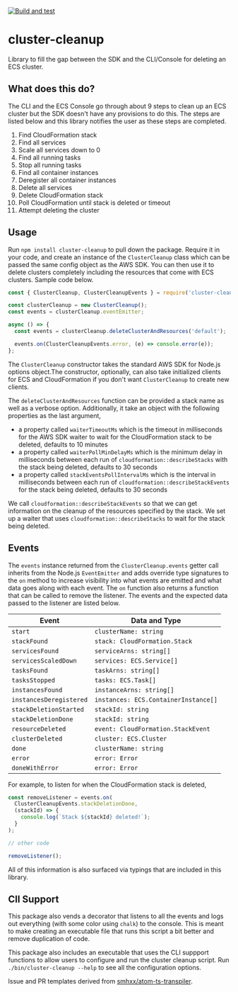[![Build and test](https://github.com/YashdalfTheGray/cluster-cleanup/actions/workflows/build-and-test.yml/badge.svg)](https://github.com/YashdalfTheGray/cluster-cleanup/actions/workflows/build-and-test.yml)

# cluster-cleanup

Library to fill the gap between the SDK and the CLI/Console for deleting an ECS cluster.

## What does this do?

The CLI and the ECS Console go through about 9 steps to clean up an ECS cluster but the SDK doesn't have any provisions to do this. The steps are listed below and this library notifies the user as these steps are completed.

1. Find CloudFormation stack
1. Find all services
1. Scale all services down to 0
1. Find all running tasks
1. Stop all running tasks
1. Find all container instances
1. Deregister all container instances
1. Delete all services
1. Delete CloudFormation stack
1. Poll CloudFormation until stack is deleted or timeout
1. Attempt deleting the cluster

## Usage

Run `npm install cluster-cleanup` to pull down the package. Require it in your code, and create an instance of the `ClusterCleanup` class which can be passed the same config object as the AWS SDK. You can then use it to delete clusters completely including the resources that come with ECS clusters. Sample code below.

```javascript
const { ClusterCleanup, ClusterCleanupEvents } = require('cluster-cleanup');

const clusterCleanup = new ClusterCleanup();
const events = clusterCleanup.eventEmitter;

async () => {
  const events = clusterCleanup.deleteClusterAndResources('default');

  events.on(ClusterCleanupEvents.error, (e) => console.error(e));
};
```

The `ClusterCleanup` constructor takes the standard AWS SDK for Node.js options object.The constructor, optionally, can also take initialized clients for ECS and CloudFormation if you don't want `ClusterCleanup` to create new clients.

The `deleteClusterAndResources` function can be provided a stack name as well as a verbose option. Additionally, it take an object with the following properties as the last argument,

- a property called `waiterTimeoutMs` which is the timeout in milliseconds for the AWS SDK waiter to wait for the CloudFormation stack to be deleted, defaults to 10 minutes
- a property called `waiterPollMinDelayMs` which is the minimum delay in milliseconds between each run of `cloudformation::describeStacks` with the stack being deleted, defaults to 30 seconds
- a property called `stackEventsPollIntervalMs` which is the interval in milliseconds between each run of `cloudformation::describeStackEvents` for the stack being deleted, defaults to 30 seconds

We call `cloudformation::describeStackEvents` so that we can get information on the cleanup of the resources specified by the stack. We set up a waiter that uses `cloudformation::describeStacks` to wait for the stack being deleted.

## Events

The `events` instance returned from the `ClusterCleanup.events` getter call inherits from the Node.js `EventEmitter` and adds override type signatures to the `on` method to increase visibility into what events are emitted and what data goes along with each event. The `on` function also returns a function that can be called to remove the listener. The events and the expected data passed to the listener are listed below.

| Event                   | Data and Type                        |
| ----------------------- | ------------------------------------ |
| `start`                 | `clusterName: string`                |
| `stackFound`            | `stack: CloudFormation.Stack`        |
| `servicesFound`         | `serviceArns: string[]`              |
| `servicesScaledDown`    | `services: ECS.Service[]`            |
| `tasksFound`            | `taskArns: string[]`                 |
| `tasksStopped`          | `tasks: ECS.Task[]`                  |
| `instancesFound`        | `instanceArns: string[]`             |
| `instancesDeregistered` | `instances: ECS.ContainerInstance[]` |
| `stackDeletionStarted`  | `stackId: string`                    |
| `stackDeletionDone`     | `stackId: string`                    |
| `resourceDeleted`       | `event: CloudFormation.StackEvent`   |
| `clusterDeleted`        | `cluster: ECS.Cluster`               |
| `done`                  | `clusterName: string`                |
| `error`                 | `error: Error`                       |
| `doneWithError`         | `error: Error`                       |

For example, to listen for when the CloudFormation stack is deleted,

```javascript
const removeListener = events.on(
  ClusterCleanupEvents.stackDeletionDone,
  (stackId) => {
    console.log(`Stack ${stackId} deleted!`);
  }
);

// other code

removeListener();
```

All of this information is also surfaced via typings that are included in this library.

## ClI Support

This package also vends a decorator that listens to all the events and logs out everything (with some color using `chalk`) to the console. This is meant to make creating an executable file that runs this script a bit better and remove duplication of code.

This package also includes an executable that uses the CLI suppport functions to allow users to configure and run the cluster cleanup script. Run `./bin/cluster-cleanup --help` to see all the configuration options.

Issue and PR templates derived from [smhxx/atom-ts-transpiler](https://github.com/smhxx/atom-ts-transpiler).
